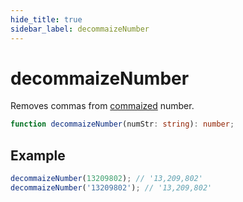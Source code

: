 ```yaml
---
hide_title: true
sidebar_label: decommaizeNumber
---
```


# decommaizeNumber

Removes commas from [commaized](https://slash.page/libraries/common/utils/src/Numbers_commaize.i18n) number.

```typescript
function decommaizeNumber(numStr: string): number;
```

## Example

```typescript
decommaizeNumber(13209802); // '13,209,802'
decommaizeNumber('13209802'); // '13,209,802'
```
